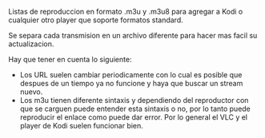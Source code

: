 Listas de reproduccion en formato .m3u y .m3u8 para agregar a Kodi o cualquier otro player que soporte formatos standard.

Se separa cada transmision en un archivo diferente para hacer mas facil su actualizacion.

Hay que tener en cuenta lo siguiente:

- Los URL suelen cambiar periodicamente con lo cual es posible que despues de un tiempo ya no funcione y haya que buscar un stream nuevo.
- Los m3u tienen diferente sintaxis y dependiendo del reproductor con que se carguen puede entender esta sintaxis o no, por lo tanto puede reproducir el enlace como puede dar error. Por lo general el VLC y el player de Kodi suelen funcionar bien.
